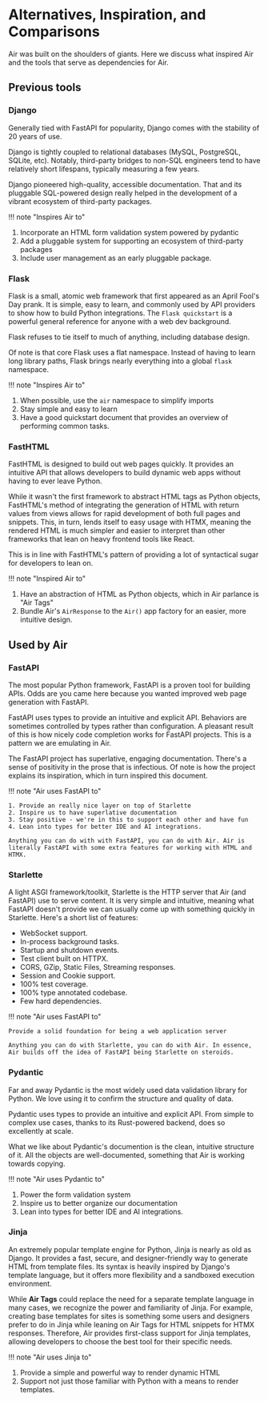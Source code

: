 # Alternatives, Inspiration, and Comparisons

Air was built on the shoulders of giants. Here we discuss what inspired Air and the tools that serve as dependencies for Air.

## Previous tools

### Django

Generally tied with FastAPI for popularity, Django comes with the stability of 20 years of use. 

Django is tightly coupled to relational databases (MySQL, PostgreSQL, SQLite, etc). Notably, third-party bridges to non-SQL engineers tend to have relatively short lifespans, typically measuring a few years.

Django pioneered high-quality, accessible documentation. That and its pluggable SQL-powered design really helped in the development of a vibrant ecosystem of third-party packages.

!!! note "Inspires Air to"

 1. Incorporate an HTML form validation system powered by pydantic
 2. Add a pluggable system for supporting an ecosystem of third-party packages
 3. Include user management as an early pluggable package.

### Flask

Flask is a small, atomic web framework that first appeared as an April Fool's Day prank. It is simple, easy to learn, and commonly used by API providers to show how to build Python integrations. The `Flask quickstart` is a powerful general reference for anyone with a web dev background.

Flask refuses to tie itself to much of anything, including database design. 

Of note is that core Flask uses a flat namespace. Instead of having to learn long library paths, Flask brings nearly everything into a global `flask` namespace.

!!! note "Inspires Air to"

 1. When possible, use the `air` namespace to simplify imports
 2. Stay simple and easy to learn
 3. Have a good quickstart document that provides an overview of performing common tasks.

### FastHTML

FastHTML is designed to build out web pages quickly. It provides an intuitive API that allows developers to build dynamic web apps without having to ever leave Python. 

While it wasn't the first framework to abstract HTML tags as Python objects, FastHTML's method of integrating the generation of HTML with return values from views allows for rapid development of both full pages and snippets. This, in turn, lends itself to easy usage with HTMX, meaning the rendered HTML is much simpler and easier to interpret than other frameworks that lean on heavy frontend tools like React.

This is in line with FastHTML's pattern of providing a lot of syntactical sugar for developers to lean on.

!!! note "Inspired Air to"

 1. Have an abstraction of HTML as Python objects, which in Air parlance is "Air Tags"
 2. Bundle Air's `AirResponse` to the `Air()` app factory for an easier, more intuitive design.


## Used by Air

### FastAPI

The most popular Python framework, FastAPI is a proven tool for building APIs. Odds are you came here because you wanted improved web page generation with FastAPI. 

FastAPI uses types to provide an intuitive and explicit API. Behaviors are sometimes controlled by types rather than configuration. A pleasant result of this is how nicely code completion works for FastAPI projects. This is a pattern we are emulating in Air.

The FastAPI project has superlative, engaging documentation. There's a sense of positivity in the prose that is infectious. Of note is how the project explains its inspiration, which in turn inspired this document.


!!! note "Air uses FastAPI to"

    1. Provide an really nice layer on top of Starlette
    2. Inspire us to have superlative documentation
    3. Stay positive - we're in this to support each other and have fun    
    4. Lean into types for better IDE and AI integrations.

    Anything you can do with with FastAPI, you can do with Air. Air is literally FastAPI with some extra features for working with HTML and HTMX.

### Starlette

A light ASGI framework/toolkit, Starlette is the HTTP server that Air (and FastAPI) use to serve content. It is very simple and intuitive, meaning what FastAPI doesn't provide we can usually come up with something quickly in Starlette. Here's a short list of features:

- WebSocket support.
- In-process background tasks.
- Startup and shutdown events.
- Test client built on HTTPX.
- CORS, GZip, Static Files, Streaming responses.
- Session and Cookie support.
- 100% test coverage.
- 100% type annotated codebase.
- Few hard dependencies.

!!! note "Air uses FastAPI to"

    Provide a solid foundation for being a web application server

    Anything you can do with Starlette, you can do with Air. In essence, Air builds off the idea of FastAPI being Starlette on steroids. 
    

### Pydantic

Far and away Pydantic is the most widely used data validation library for Python. We love using it to confirm the structure and quality of data.

Pydantic uses types to provide an intuitive and explicit API. From simple to complex use cases, thanks to its Rust-powered backend, does so excellently at scale.

What we like about Pydantic's documention is the clean, intuitive structure of it. All the objects are well-documented, something that Air is working towards copying.


!!! note "Air uses Pydantic to"

 1. Power the form validation system
 2. Inspire us to better organize our documentation
 3. Lean into types for better IDE and AI integrations.

### Jinja

An extremely popular template engine for Python, Jinja is nearly as old as Django. It provides a fast, secure, and designer-friendly way to generate HTML from template files. Its syntax is heavily inspired by Django's template language, but it offers more flexibility and a sandboxed execution environment.

While **Air Tags** could replace the need for a separate template language in many cases, we recognize the power and familiarity of Jinja. For example, creating base templates for sites is something some users and designers prefer to do in Jinja while leaning on Air Tags for HTML snippets for HTMX responses. Therefore, Air provides first-class support for Jinja templates, allowing developers to choose the best tool for their specific needs.

!!! note "Air uses Jinja to"

 1. Provide a simple and powerful way to render dynamic HTML
 2. Support not just those familiar with Python with a means to render templates.